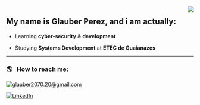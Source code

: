 <img align='right' src="https://github-readme-stats.vercel.app/api?username=glauberperez&show_icons=true&hide_title=1&theme=react&cache_seconds=2300">



## My name is Glauber Perez, and i am actually:

<p>

+ Learning **cyber-security** & **development**

+ Studying **Systems Development** at **ETEC de Guaianazes**

</p>

---

### :earth_americas: &nbsp; How to reach me:

<a href="mailto:glauber2070.20@gmail.com">![glauber2070.20@gmail.com](https://img.shields.io/badge/Gmail-D14836?style=for-the-badge&logo=gmail&logoColor=white)</a>

<a href="https://www.linkedin.com/in/glauber-perez-10186821a/">![LinkedIn](https://img.shields.io/badge/LinkedIn-0077B5?style=for-the-badge&logo=linkedin&logoColor=white)</a>

